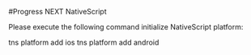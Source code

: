 #Progress NEXT NativeScript

Please execute the following command initialize NativeScript platform:

  tns platform add ios
  tns platform add android
